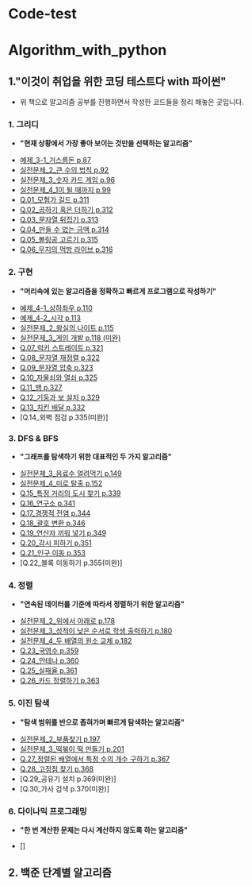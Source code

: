 # Code-test
# Algorithm_with_python
## 1."이것이 취업을 위한 코딩 테스트다 with 파이썬"
- 위 책으로 알고리즘 공부를 진행하면서 작성한 코드들을 정리 해놓은 곳입니다.
### 1. 그리디
- **"현재 상황에서 가장 좋아 보이는 것만을 선택하는 알고리즘"**
* [예제_3-1_거스름돈 p.87](https://github.com/gkcksrbs/Code-test/blob/master/%EC%BD%94%ED%85%8C%20with%20Python/%EA%B7%B8%EB%A6%AC%EB%94%94/%EC%98%88%EC%A0%9C%203-1%20%EA%B1%B0%EC%8A%A4%EB%A6%84%EB%8F%88.py)
* [실전문제_2_큰 수의 법칙 p.92](https://github.com/gkcksrbs/Code-test/blob/master/%EC%BD%94%ED%85%8C%20with%20Python/%EA%B7%B8%EB%A6%AC%EB%94%94/%EC%8B%A4%EC%A0%84%EB%AC%B8%EC%A0%9C_2_%ED%81%B0%20%EC%88%98%EC%9D%98%20%EB%B2%95%EC%B9%99.py)
* [실전문제_3_숫자 카드 게임 p.96](https://github.com/gkcksrbs/Code-test/blob/master/%EC%BD%94%ED%85%8C%20with%20Python/%EA%B7%B8%EB%A6%AC%EB%94%94/%EC%8B%A4%EC%A0%84%EB%AC%B8%EC%A0%9C_3_%EC%88%AB%EC%9E%90%20%EC%B9%B4%EB%93%9C%20%EA%B2%8C%EC%9E%84.py)
* [실전문제_4_1이 될 때까지 p.99](https://github.com/gkcksrbs/Code-test/blob/master/%EC%BD%94%ED%85%8C%20with%20Python/%EA%B7%B8%EB%A6%AC%EB%94%94/%EC%8B%A4%EC%A0%84%EB%AC%B8%EC%A0%9C_4_1%EC%9D%B4%20%EB%90%A0%20%EB%95%8C%EA%B9%8C%EC%A7%80.py)
* [Q.01_모험가 길드 p.311](https://github.com/gkcksrbs/Code-test/blob/master/%EC%BD%94%ED%85%8C%20with%20Python/%EA%B7%B8%EB%A6%AC%EB%94%94/Q.01_%EB%AA%A8%ED%97%98%EA%B0%80%20%EA%B8%B8%EB%93%9C.py)
* [Q.02_곱하기 혹은 더하기 p.312](https://github.com/gkcksrbs/Code-test/blob/master/%EC%BD%94%ED%85%8C%20with%20Python/%EA%B7%B8%EB%A6%AC%EB%94%94/Q.02_%EA%B3%B1%ED%95%98%EA%B8%B0%20%ED%98%B9%EC%9D%80%20%EB%8D%94%ED%95%98%EA%B8%B0.py)
* [Q.03_문자열 뒤집기 p.313](https://github.com/gkcksrbs/Code-test/blob/master/%EC%BD%94%ED%85%8C%20with%20Python/%EA%B7%B8%EB%A6%AC%EB%94%94/Q.03_%EB%AC%B8%EC%9E%90%EC%97%B4%20%EB%92%A4%EC%A7%91%EA%B8%B0.py)
* [Q.04_만들 수 없는 금액 p.314](https://github.com/gkcksrbs/Code-test/blob/master/%EC%BD%94%ED%85%8C%20with%20Python/%EA%B7%B8%EB%A6%AC%EB%94%94/Q.04_%EB%A7%8C%EB%93%A4%20%EC%88%98%20%EC%97%86%EB%8A%94%20%EA%B8%88%EC%95%A1.py)
* [Q.05_볼링공 고르기 p.315](https://github.com/gkcksrbs/Code-test/blob/master/%EC%BD%94%ED%85%8C%20with%20Python/%EA%B7%B8%EB%A6%AC%EB%94%94/Q.05_%EB%B3%BC%EB%A7%81%EA%B3%B5%20%EA%B3%A0%EB%A5%B4%EA%B8%B0.py)
* [Q.06_무지의 먹방 라이브 p.316](https://github.com/gkcksrbs/Code-test/blob/master/%EC%BD%94%ED%85%8C%20with%20Python/%EA%B7%B8%EB%A6%AC%EB%94%94/Q.06_%EB%AC%B4%EC%A7%80%EC%9D%98%20%EB%A8%B9%EB%B0%A9%20%EB%9D%BC%EC%9D%B4%EB%B8%8C.py)
### 2. 구현
- **"머리속에 있는 알고리즘을 정확하고 빠르게 프로그램으로 작성하기"**
* [예제_4-1_상하좌우 p.110](https://github.com/gkcksrbs/Code-test/blob/master/%EC%BD%94%ED%85%8C%20with%20Python/%EA%B5%AC%ED%98%84/%EC%98%88%EC%A0%9C_4-1_%EC%83%81%ED%95%98%EC%A2%8C%EC%9A%B0.py)
* [예제_4-2_시각 p.113](https://github.com/gkcksrbs/Code-test/blob/master/%EC%BD%94%ED%85%8C%20with%20Python/%EA%B5%AC%ED%98%84/%EC%98%88%EC%A0%9C_4-2_%EC%8B%9C%EA%B0%81.py)
* [실전문제_2_왕실의 나이트 p.115](https://github.com/gkcksrbs/Code-test/blob/master/%EC%BD%94%ED%85%8C%20with%20Python/%EA%B5%AC%ED%98%84/%EC%8B%A4%EC%A0%84%20%EB%AC%B8%EC%A0%9C_2_%EC%99%95%EC%8B%A4%EC%9D%98%20%EB%82%98%EC%9D%B4%ED%8A%B8.py)
* [실전문제_3_게임 개발 p.118 (미완)](https://github.com/gkcksrbs/Code-test/blob/master/%EC%BD%94%ED%85%8C%20with%20Python/%EA%B5%AC%ED%98%84/%EC%8B%A4%EC%A0%84%20%EB%AC%B8%EC%A0%9C_3_%EA%B2%8C%EC%9E%84%20%EA%B0%9C%EB%B0%9C.py)
* [Q.07_럭키 스트레이트 p.321](https://github.com/gkcksrbs/Code-test/blob/master/%EC%BD%94%ED%85%8C%20with%20Python/%EA%B5%AC%ED%98%84/Q.07_%EB%9F%AD%ED%82%A4%20%EC%8A%A4%ED%8A%B8%EB%A0%88%EC%9D%B4%ED%8A%B8.py)
* [Q.08_문자열 재정렬 p.322](https://github.com/gkcksrbs/Code-test/blob/master/%EC%BD%94%ED%85%8C%20with%20Python/%EA%B5%AC%ED%98%84/Q.08_%EB%AC%B8%EC%9E%90%EC%97%B4%20%EC%9E%AC%EC%A0%95%EB%A0%AC.py)
* [Q.09_문자열 압축 p.323](https://github.com/gkcksrbs/Code-test/blob/master/%EC%BD%94%ED%85%8C%20with%20Python/%EA%B5%AC%ED%98%84/Q.09_%EB%AC%B8%EC%9E%90%EC%97%B4%20%EC%95%95%EC%B6%95.py)
* [Q.10_자물쇠와 열쇠 p.325](https://github.com/gkcksrbs/Code-test/blob/master/%EC%BD%94%ED%85%8C%20with%20Python/%EA%B5%AC%ED%98%84/Q.10_%EC%9E%90%EB%AC%BC%EC%87%A0%EC%99%80%20%EC%97%B4%EC%87%A0.py)
* [Q.11_뱀 p.327](https://github.com/gkcksrbs/Code-test/blob/master/%EC%BD%94%ED%85%8C%20with%20Python/%EA%B5%AC%ED%98%84/Q.11_%EB%B1%80.py)
* [Q.12_기둥과 보 설치 p.329](https://github.com/gkcksrbs/Code-test/blob/master/%EC%BD%94%ED%85%8C%20with%20Python/%EA%B5%AC%ED%98%84/Q.12_%EA%B8%B0%EB%91%A5%EA%B3%BC%20%EB%B3%B4%20%EC%84%A4%EC%B9%98.py)
* [Q.13_치킨 배달 p.332](https://github.com/gkcksrbs/Code-test/blob/master/%EC%BD%94%ED%85%8C%20with%20Python/%EA%B5%AC%ED%98%84/Q.13_%EC%B9%98%ED%82%A8%20%EB%B0%B0%EB%8B%AC.py)
* [Q.14_외벽 점검 p.335(미완)]
### 3. DFS & BFS
- **"그래프를 탐색하기 위한 대표적인 두 가지 알고리즘"**
* [실전문졔_3_음료수 얼려먹기 p.149](https://github.com/gkcksrbs/Code-test/blob/master/%EC%BD%94%ED%85%8C%20with%20Python/DFS%26BFS/%EC%8B%A4%EC%A0%84%EB%AC%B8%EC%A0%9C_3_%EC%9D%8C%EB%A3%8C%EC%88%98%20%EC%96%BC%EB%A0%A4%20%EB%A8%B9%EA%B8%B0.py)
* [실전문제_4_미로 탈출 p.152](https://github.com/gkcksrbs/Code-test/blob/master/%EC%BD%94%ED%85%8C%20with%20Python/DFS%26BFS/%EC%8B%A4%EC%A0%84%EB%AC%B8%EC%A0%9C_4_%EB%AF%B8%EB%A1%9C%20%ED%83%88%EC%B6%9C.py)
* [Q.15_특정 거리의 도시 찾기 p.339](https://github.com/gkcksrbs/Code-test/blob/master/%EC%BD%94%ED%85%8C%20with%20Python/DFS%26BFS/Q.15_%ED%8A%B9%EC%A0%95%20%EA%B1%B0%EB%A6%AC%EC%9D%98%20%EB%8F%84%EC%8B%9C%20%EC%B0%BE%EA%B8%B0.py)
* [Q.16_연구소 p.341](https://github.com/gkcksrbs/Code-test/blob/master/%EC%BD%94%ED%85%8C%20with%20Python/DFS%26BFS/Q.16_%EC%97%B0%EA%B5%AC%EC%86%8C.py)
* [Q.17_경쟁적 전염 p.344](https://github.com/gkcksrbs/Code-test/blob/master/%EC%BD%94%ED%85%8C%20with%20Python/DFS%26BFS/Q.17_%EA%B2%BD%EC%9F%81%EC%A0%81%20%EC%A0%84%EC%97%BC.py)
* [Q.18_괄호 변환 p.346](https://github.com/gkcksrbs/Code-test/blob/master/%EC%BD%94%ED%85%8C%20with%20Python/DFS%26BFS/Q.18_%EA%B4%84%ED%98%B8%20%EB%B3%80%ED%99%98.py)
* [Q.19_연산자 끼워 넣기 p.349](https://github.com/gkcksrbs/Code-test/blob/master/%EC%BD%94%ED%85%8C%20with%20Python/DFS%26BFS/Q.19_%EC%97%B0%EC%82%B0%EC%9E%90%20%EB%81%BC%EC%9B%8C%20%EB%84%A3%EA%B8%B0.py)
* [Q.20_감시 피하기 p.351](https://github.com/gkcksrbs/Code-test/blob/master/%EC%BD%94%ED%85%8C%20with%20Python/DFS%26BFS/Q.20_%EA%B0%90%EC%8B%9C%20%ED%94%BC%ED%95%98%EA%B8%B0.py)
* [Q.21_인구 이동 p.353](https://github.com/gkcksrbs/Code-test/blob/master/%EC%BD%94%ED%85%8C%20with%20Python/DFS%26BFS/Q.21_%EC%9D%B8%EA%B5%AC%20%EC%9D%B4%EB%8F%99.py)
* [Q.22_블록 이동하기 p.355(미완)]
### 4. 정렬
- **"연속된 데이터를 기준에 따라서 정렬하기 위한 알고리즘"**
* [실전문제_2_위에서 아래로 p.178](https://github.com/gkcksrbs/Code-test/blob/master/%EC%BD%94%ED%85%8C%20with%20Python/%EC%A0%95%EB%A0%AC/%EC%8B%A4%EC%A0%84%EB%AC%B8%EC%A0%9C_2_%EC%9C%84%EC%97%90%EC%84%9C%20%EC%95%84%EB%9E%98%EB%A1%9C.py)
* [실전문제_3_성적이 낮은 순서로 학생 출력하기 p.180](https://github.com/gkcksrbs/Code-test/blob/master/%EC%BD%94%ED%85%8C%20with%20Python/%EC%A0%95%EB%A0%AC/%EC%8B%A4%EC%A0%84%EB%AC%B8%EC%A0%9C_3_%EC%84%B1%EC%A0%81%EC%9D%B4%20%EB%82%AE%EC%9D%80%20%EC%88%9C%EC%84%9C%EB%A1%9C%20%ED%95%99%EC%83%9D%20%EC%B6%9C%EB%A0%A5%ED%95%98%EA%B8%B0.py)
* [실전문제_4_두 배열의 원소 교체 p.182](https://github.com/gkcksrbs/Code-test/blob/master/%EC%BD%94%ED%85%8C%20with%20Python/%EC%A0%95%EB%A0%AC/%EC%8B%A4%EC%A0%84%EB%AC%B8%EC%A0%9C_4_%EB%91%90%20%EB%B0%B0%EC%97%B4%EC%9D%98%20%EC%9B%90%EC%86%8C%20%EA%B5%90%EC%B2%B4.py)
* [Q.23_국영수 p.359](https://github.com/gkcksrbs/Code-test/blob/master/%EC%BD%94%ED%85%8C%20with%20Python/%EC%A0%95%EB%A0%AC/Q.23_%EA%B5%AD%EC%98%81%EC%88%98.py)
* [Q.24_안테나 p.360](https://github.com/gkcksrbs/Code-test/blob/master/%EC%BD%94%ED%85%8C%20with%20Python/%EC%A0%95%EB%A0%AC/Q.24_%EC%95%88%ED%85%8C%EB%82%98.py)
* [Q.25_실패율 p.361](https://github.com/gkcksrbs/Code-test/blob/master/%EC%BD%94%ED%85%8C%20with%20Python/%EC%A0%95%EB%A0%AC/Q.25_%EC%8B%A4%ED%8C%A8%EC%9C%A8.py)
* [Q.26_카드 정렬하기 p.363](https://github.com/gkcksrbs/Code-test/blob/master/%EC%BD%94%ED%85%8C%20with%20Python/%EC%A0%95%EB%A0%AC/Q.26_%EC%B9%B4%EB%93%9C%20%EC%A0%95%EB%A0%AC%ED%95%98%EA%B8%B0.py)
### 5. 이진 탐색
- **"탐색 범위를 반으로 좁혀가며 빠르게 탐색하는 알고리즘"**
* [실전문제_2_부품찾기 p.197](https://github.com/gkcksrbs/Code-test/blob/master/%EC%BD%94%ED%85%8C%20with%20Python/%EC%9D%B4%EC%A7%84%20%ED%83%90%EC%83%89/%EC%8B%A4%EC%A0%84%EB%AC%B8%EC%A0%9C_2_%EB%B6%80%ED%92%88%20%EC%B0%BE%EA%B8%B0.py)
* [실전문제_3_떡볶이 떡 만들기 p.201](https://github.com/gkcksrbs/Code-test/blob/master/%EC%BD%94%ED%85%8C%20with%20Python/%EC%9D%B4%EC%A7%84%20%ED%83%90%EC%83%89/%EC%8B%A4%EC%A0%84%EB%AC%B8%EC%A0%9C_3_%EB%96%A1%EB%B3%B6%EC%9D%B4%20%EB%96%A1%20%EB%A7%8C%EB%93%A4%EA%B8%B0.py)
* [Q.27_정렬된 배열에서 특정 수의 개수 구하기 p.367](https://github.com/gkcksrbs/Code-test/blob/master/%EC%BD%94%ED%85%8C%20with%20Python/%EC%9D%B4%EC%A7%84%20%ED%83%90%EC%83%89/Q.27_%EC%A0%95%EB%A0%AC%EB%90%9C%20%EB%B0%B0%EC%97%B4%EC%97%90%EC%84%9C%20%ED%8A%B9%EC%A0%95%20%EC%88%98%EC%9D%98%20%EA%B0%9C%EC%88%98%20%EA%B5%AC%ED%95%98%EA%B8%B0.py)
* [Q.28_고정점 찾기 p.368](https://github.com/gkcksrbs/Code-test/blob/master/%EC%BD%94%ED%85%8C%20with%20Python/%EC%9D%B4%EC%A7%84%20%ED%83%90%EC%83%89/Q.28_%EA%B3%A0%EC%A0%95%EC%A0%90%20%EC%B0%BE%EA%B8%B0.py)
* [Q.29_공유기 설치 p.369(미완)]
* [Q.30_가사 검색 p.370(미완)]
### 6. 다이나믹 프로그래밍
- **"한 번 계산한 문제는 다시 계산하지 않도록 하는 알고리즘"**
* []
## 2. 백준 단계별 알고리즘
